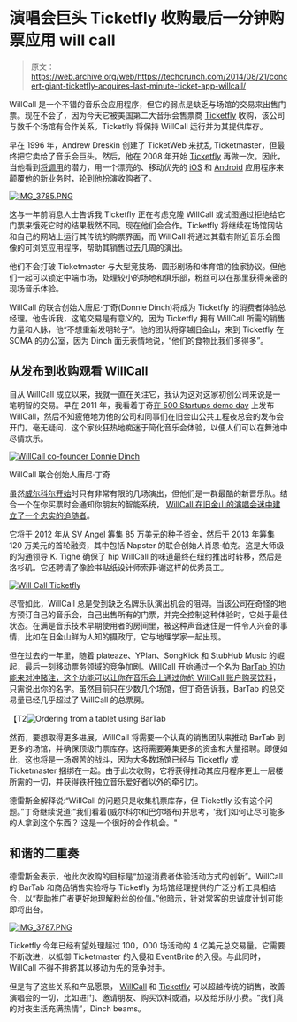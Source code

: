 # 演唱会巨头 Ticketfly 收购最后一分钟购票应用 will call 

> 原文：<https://web.archive.org/web/https://techcrunch.com/2014/08/21/concert-giant-ticketfly-acquires-last-minute-ticket-app-willcall/>

WillCall 是一个不错的音乐会应用程序，但它的弱点是缺乏与场馆的交易来出售门票。现在不会了，因为今天它被美国第二大音乐会售票商 [Ticketfly](https://web.archive.org/web/20221206003115/http://www.ticketfly.com/) 收购，该公司与数千个场馆有合作关系。Ticketfly 将保持 WillCall 运行并为其提供库存。

早在 1996 年，Andrew Dreskin 创建了 TicketWeb 来扰乱 Ticketmaster，但最终把它卖给了音乐会巨头。然后，他在 2008 年开始 [Ticketfly](https://web.archive.org/web/20221206003115/http://start.ticketfly.com/blog) 再做一次。因此，当他看到[将调用](https://web.archive.org/web/20221206003115/http://blog.getwillcall.com/)的潜力，用一个漂亮的、移动优先的 [iOS](https://web.archive.org/web/20221206003115/https://itunes.apple.com/app/willcall/id454583681) 和 [Android](https://web.archive.org/web/20221206003115/https://play.google.com/store/apps/details?id=com.getwillcall.WillCallApp) 应用程序来颠覆他的新业务时，轮到他扮演收购者了。

[![IMG_3785.PNG](img/65b5c14daf809a6027d5e6121c94196e.png)](https://web.archive.org/web/20221206003115/https://beta.techcrunch.com/wp-content/uploads/2014/08/img_3785.png)

这与一年前消息人士告诉我 Ticketfly 正在考虑克隆 WillCall 或试图通过拒绝给它门票来饿死它时的结果截然不同。现在他们会合作。Ticketfly 将继续在场馆网站和自己的网站上运行其传统的购票界面，而 WillCall 将通过其载有附近音乐会图像的可浏览应用程序，帮助其销售过去几周的演出。

他们不会打破 Ticketmaster 与大型竞技场、圆形剧场和体育馆的独家协议。但他们一起可以锁定中端市场，处理较小的场地和俱乐部，粉丝可以在那里获得亲密的现场音乐体验。

WillCall 的联合创始人唐尼·丁奇(Donnie Dinch)将成为 Ticketfly 的消费者体验总经理。他告诉我，这笔交易是有意义的，因为 Ticketfly 拥有 WillCall 所需的销售力量和人脉，他“不想重新发明轮子”。他的团队将穿越旧金山，来到 Ticketfly 在 SOMA 的办公室，因为 Dinch 面无表情地说，“他们的食物比我们多得多”。

## 从发布到收购观看 WillCall

自从 WillCall 成立以来，我就一直在关注它，我认为这对这家初创公司来说是一笔明智的交易。早在 2011 年，我看着丁奇[在 500 Startups demo day](https://web.archive.org/web/20221206003115/https://beta.techcrunch.com/2011/08/16/live-from-500-startups-demo-day-mcclures-second-batch-of-startups-unleashed/) 上发布 WillCall，然后不知疲倦地为他的公司和同事们在旧金山公共工程夜总会的发布会开门。毫无疑问，这个家伙狂热地痴迷于简化音乐会体验，以便人们可以在舞池中尽情欢乐。

[![WillCall co-founder Donnie Dinch](img/6b40ec05ff72a5330825f3eb66f94f47.png)](https://web.archive.org/web/20221206003115/https://beta.techcrunch.com/wp-content/uploads/2014/08/img_3784.jpg)

WillCall 联合创始人唐尼·丁奇

虽然[威尔科尔开始](https://web.archive.org/web/20221206003115/https://beta.techcrunch.com/2012/02/02/want-to-buy-last-minute-tickets-to-local-events-at-a-discount-willcall-is-for-you/)时只有非常有限的几场演出，但他们是一群最酷的新晋乐队。结合一个在你买票时会通知你朋友的智能系统， [WillCall 在旧金山的演唱会迷中建立了一个忠实的追随者](https://web.archive.org/web/20221206003115/https://beta.techcrunch.com/2012/07/18/willcall/)。

它将于 2012 年从 SV Angel 筹集 85 万美元的种子资金，然后于 2013 年筹集 120 万美元的首轮融资，其中包括 Napster 的联合创始人肖恩·帕克。这是大师级的沟通领导 K. Tighe 确保了 hip WillCall 的味道最终在纽约推出时转移，然后是洛杉矶。它还聘请了像脸书贴纸设计师索菲·谢这样的优秀员工。

[![Will Call Ticketfly](img/46d778ca6882f8a01ce8f9954d0e76a2.png)](https://web.archive.org/web/20221206003115/https://beta.techcrunch.com/wp-content/uploads/2014/08/img_3776.png)

尽管如此，WillCall 总是受到缺乏名牌乐队演出机会的阻碍。当该公司在奇怪的地方预订自己的音乐会，自己出售所有的门票，并完全控制这种体验时，它处于最佳状态。在满是音乐技术早期使用者的房间里，被这种声音迷住是一件令人兴奋的事情，比如在旧金山鲜为人知的摄政厅，它与地理学家一起出现。

但在过去的一年里，随着 plateaze、YPlan、SongKick 和 StubHub Music 的崛起，最后一刻移动票务领域的竞争加剧。WillCall 开始通过一个名为 [BarTab 的功能来对冲赌注，这个功能可以让你在音乐会上通过你的 WillCall 账户购买饮料](https://web.archive.org/web/20221206003115/https://beta.techcrunch.com/2014/01/07/pay-for-drinks-with-your-phone/)，只需说出你的名字。虽然目前只在少数几个场馆，但丁奇告诉我，BarTab 的总交易量已经几乎超过了 WillCall 的总票房。

【T2![Ordering from a tablet using BarTab](img/30766f875c781cae7106a096f2c9920b.png)

然而，要想取得更多进展，WillCall 将需要一个认真的销售团队来推动 BarTab 到更多的场馆，并确保顶级门票库存。这将需要筹集更多的资金和大量招聘。即便如此，这也将是一场艰苦的战斗，因为大多数场馆已经与 Ticketfly 或 Ticketmaster 捆绑在一起。由于此次收购，它将获得推动其应用程序更上一层楼所需的一切，并获得铁杆独立音乐爱好者以外的牵引力。

德雷斯金解释说:“WillCall 的问题只是收集机票库存，但 Ticketfly 没有这个问题。”丁奇继续说道:“我们看着(威尔科尔和巴尔塔布)并思考，‘我们如何让尽可能多的人拿到这个东西？’这是一个很好的合作机会。"

## 和谐的二重奏

德雷斯金表示，他此次收购的目标是“加速消费者体验活动方式的创新”。WillCall 的 BarTab 和商品销售实验将与 Ticketfly 为场馆经理提供的广泛分析工具相结合，以“帮助推广者更好地理解粉丝的价值。”他暗示，针对常客的忠诚度计划可能即将出台。

[![IMG_3787.PNG](img/c7504288ca8cd59e9d9ee51100d377d3.png)](https://web.archive.org/web/20221206003115/https://beta.techcrunch.com/wp-content/uploads/2014/08/img_3787.png)

Ticketfly 今年已经有望处理超过 100，000 场活动的 4 亿美元总交易量。它需要不断改进，以抵御 Ticketmaster 的入侵和 EventBrite 的入侵。与此同时，WillCall 不得不排挤其以移动为先的竞争对手。

但是有了这些关系和产品愿景， [WillCall](https://web.archive.org/web/20221206003115/https://www.getwillcall.com/) 和 [Ticketfly](https://web.archive.org/web/20221206003115/http://www.ticketfly.com/) 可以超越传统的销售，改善演唱会的一切，比如进门、邀请朋友、购买饮料或酒，以及给乐队小费。“我们真的对夜生活充满热情”，Dinch beams。